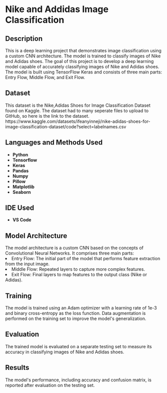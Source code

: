 <h1>Nike and Addidas Image Classification</h1>

<h2>Description</h2>
This is a deep learning project that demonstrates image classification using a custom CNN architecture. The model is trained to classify images of Nike and Adidas shoes. The goal of this project is to develop a deep learning model capable of accurately classifying images of Nike and Adidas shoes. The model is built using TensorFlow Keras and consists of three main parts: Entry Flow, Middle Flow, and Exit Flow.
<br />

<h2>Dataset</h2>
<p>This dataset is the Nike,Adidas Shoes for Image Classification Dataset found on Kaggle. The dataset had to many seperate files to upload to GitHub, so here is the link to the dataset. https://www.kaggle.com/datasets/ifeanyinneji/nike-adidas-shoes-for-image-classification-dataset/code?select=labelnames.csv</p>
<h2>Languages and Methods Used</h2>

- <b>Python</b> 
- <b>Tensorflow</b>
- <b>Keras</b>
- <b>Pandas</b>
- <b>Numpy</b>
- <b>Pillow</b>
- <b>Matplotlib</b>
- <b>Seaborn</b>

<h2>IDE Used </h2>

- <b>VS Code</b>

<h2>Model Architecture</h2>
The model architecture is a custom CNN based on the concepts of Convolutional Neural Networks. It comprises three main parts:
<br />
<li>Entry Flow: The initial part of the model that performs feature extraction from the input image.</li>
<li>Middle Flow: Repeated layers to capture more complex features.</li>
<li>Exit Flow: Final layers to map features to the output class (Nike or Adidas).</li>

<h2>Training</h2>
The model is trained using an Adam optimizer with a learning rate of 1e-3 and binary cross-entropy as the loss function. Data augmentation is performed on the training set to improve the model's generalization.

<h2>Evaluation</h2>
The trained model is evaluated on a separate testing set to measure its accuracy in classifying images of Nike and Adidas shoes.

<h2>Results</h2>
The model's performance, including accuracy and confusion matrix, is reported after evaluation on the testing set.
